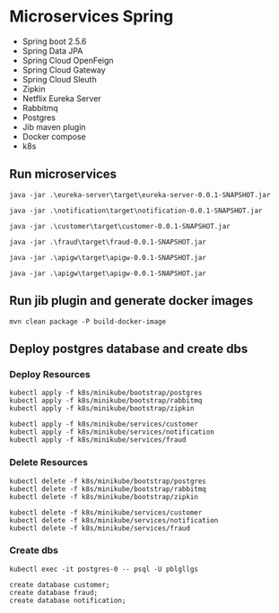 # Microservices Spring

- Spring boot 2.5.6
- Spring Data JPA
- Spring Cloud OpenFeign
- Spring Cloud Gateway
- Spring Cloud Sleuth
- Zipkin
- Netflix Eureka Server
- Rabbitmq
- Postgres
- Jib maven plugin
- Docker compose
- k8s

## Run microservices

```$bash
java -jar .\eureka-server\target\eureka-server-0.0.1-SNAPSHOT.jar

java -jar .\notification\target\notification-0.0.1-SNAPSHOT.jar

java -jar .\customer\target\customer-0.0.1-SNAPSHOT.jar

java -jar .\fraud\target\fraud-0.0.1-SNAPSHOT.jar

java -jar .\apigw\target\apigw-0.0.1-SNAPSHOT.jar

java -jar .\apigw\target\apigw-0.0.1-SNAPSHOT.jar
```

## Run jib plugin and generate docker images

```$bash
mvn clean package -P build-docker-image
```

## Deploy postgres database and create dbs

### Deploy Resources

```$bash
kubectl apply -f k8s/minikube/bootstrap/postgres
kubectl apply -f k8s/minikube/bootstrap/rabbitmq
kubectl apply -f k8s/minikube/bootstrap/zipkin

kubectl apply -f k8s/minikube/services/customer
kubectl apply -f k8s/minikube/services/notification
kubectl apply -f k8s/minikube/services/fraud
```

### Delete Resources

```$bash
kubectl delete -f k8s/minikube/bootstrap/postgres
kubectl delete -f k8s/minikube/bootstrap/rabbitmq
kubectl delete -f k8s/minikube/bootstrap/zipkin

kubectl delete -f k8s/minikube/services/customer
kubectl delete -f k8s/minikube/services/notification
kubectl delete -f k8s/minikube/services/fraud
```

### Create dbs

```$bash
kubectl exec -it postgres-0 -- psql -U pblgllgs

create database customer;
create database fraud;
create database notification;
```
